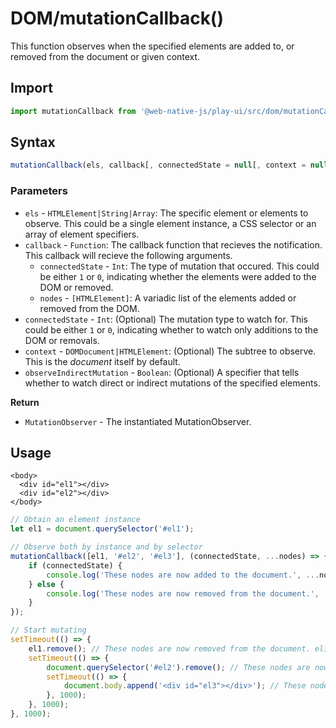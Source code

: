 # DOM/mutationCallback\(\)

This function observes when the specified elements are added to, or removed from the document or given context.

## Import

```javascript
import mutationCallback from '@web-native-js/play-ui/src/dom/mutationCallback.js';
```

## Syntax

```javascript
mutationCallback(els, callback[, connectedState = null[, context = null[, observeIndirectMutation = true]]]);
```

### Parameters

* `els` - `HTMLElement|String|Array`: The specific element or elements to observe. This could be a single element instance, a CSS selector or an array of element specifiers.
* `callback` - `Function`: The callback function that recieves the notification. This callback will recieve the following arguments.
  * `connectedState` - `Int`: The type of mutation that occured. This could be either `1` or `0`, indicating whether the elements were added to the DOM or removed.
  * `nodes` - `[HTMLElement]`: A variadic list of the elements added or removed from the DOM.
* `connectedState` - `Int`: \(Optional\) The mutation type to watch for. This could be either `1` or `0`, indicating whether to watch only additions to the DOM or removals.
* `context` - `DOMDocument|HTMLElement`: \(Optional\) The subtree to observe. This is the _document_ itself by default.
* `observeIndirectMutation` - `Boolean`: \(Optional\) A specifier that tells whether to watch direct or indirect mutations of the specified elements.

**Return**
+ `MutationObserver` - The instantiated MutationObserver.

## Usage

```markup
<body>
  <div id="el1"></div>
  <div id="el2"></div>
</body>
```

```javascript
// Obtain an element instance
let el1 = document.querySelector('#el1');

// Observe both by instance and by selector
mutationCallback([el1, '#el2', '#el3'], (connectedState, ...nodes) => {
    if (connectedState) {
        console.log('These nodes are now added to the document.', ...nodes);
    } else {
        console.log('These nodes are now removed from the document.', ...nodes);
    }
});

// Start mutating
setTimeout(() => {
    el1.remove(); // These nodes are now removed from the document. el1
    setTimeout(() => {
        document.querySelector('#el2').remove(); // These nodes are now removed from the document. #el2
        setTimeout(() => {
            document.body.append('<div id="el3"></div>'); // These nodes are now added to the document. #el3
        }, 1000);
    }, 1000);
}, 1000);
```

